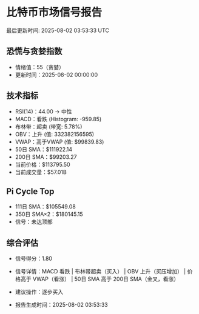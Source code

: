 # 比特币市场信号报告

最后更新时间: 2025-08-02 03:53:33 UTC

## 恐慌与贪婪指数
- 情绪值：55（贪婪）
- 更新时间：2025-08-02 00:00:00

## 技术指标
- RSI(14)：44.00 → 中性
- MACD：看跌 (Histogram: -959.85)
- 布林带：超卖 (带宽: 5.78%)
- OBV：上升 (值: 332382156595)
- VWAP：高于VWAP (值: $99839.83)
- 50日 SMA：$111922.14
- 200日 SMA：$99203.27
- 当前价格：$113795.50
- 当前成交量：$57.01B

## Pi Cycle Top
- 111日 SMA：$105549.08
- 350日 SMA×2：$180145.15
- 信号：未达顶部

## 综合评估
- 信号得分：1.80
- 信号详情：MACD 看跌 | 布林带超卖（买入） | OBV 上升（买压增加） | 价格高于 VWAP（看涨） | 50日 SMA 高于 200日 SMA（金叉，看涨）
- 建议操作：逐步买入

- 报告生成时间：2025-08-02 03:53:33